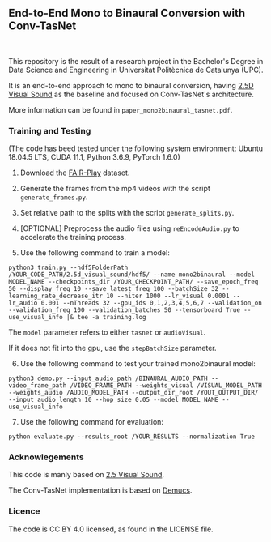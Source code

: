 ## End-to-End Mono to Binaural Conversion with Conv-TasNet
<br/>

This repository is the result of a research project in the Bachelor's Degree in Data Science and Engineering in Universitat Politècnica de Catalunya (UPC).

It is an end-to-end approach to mono to binaural conversion, having [2.5D Visual Sound](https://github.com/facebookresearch/2.5D-Visual-Sound) as the baseline and focused on Conv-TasNet's architecture.

More information can be found in `paper_mono2binaural_tasnet.pdf`.

### Training and Testing
(The code has beed tested under the following system environment: Ubuntu 18.04.5 LTS, CUDA 11.1, Python 3.6.9, PyTorch 1.6.0)
1. Download the [FAIR-Play](https://github.com/facebookresearch/FAIR-Play) dataset.

2. Generate the frames from the mp4 videos with the script `generate_frames.py`.

3. Set relative path to the splits with the script `generate_splits.py`.

4. [OPTIONAL] Preprocess the audio files using `reEncodeAudio.py` to accelerate the training process.

5. Use the following command to train a model:
```
python3 train.py --hdf5FolderPath /YOUR_CODE_PATH/2.5d_visual_sound/hdf5/ --name mono2binaural --model MODEL_NAME --checkpoints_dir /YOUR_CHECKPOINT_PATH/ --save_epoch_freq 50 --display_freq 10 --save_latest_freq 100 --batchSize 32 --learning_rate_decrease_itr 10 --niter 1000 --lr_visual 0.0001 --lr_audio 0.001 --nThreads 32 --gpu_ids 0,1,2,3,4,5,6,7 --validation_on --validation_freq 100 --validation_batches 50 --tensorboard True --use_visual_info |& tee -a training.log
```

The `model` parameter refers to either `tasnet` or `audioVisual`.

If it does not fit into the gpu, use the `stepBatchSize` parameter.

6. Use the following command to test your trained mono2binaural model:
```
python3 demo.py --input_audio_path /BINAURAL_AUDIO_PATH --video_frame_path /VIDEO_FRAME_PATH --weights_visual /VISUAL_MODEL_PATH --weights_audio /AUDIO_MODEL_PATH --output_dir_root /YOUT_OUTPUT_DIR/ --input_audio_length 10 --hop_size 0.05 --model MODEL_NAME --use_visual_info
```

7. Use the following command for evaluation:
```
python evaluate.py --results_root /YOUR_RESULTS --normalization True
```

### Acknowlegements
This code is manly based on [2.5 Visual Sound](https://github.com/facebookresearch/2.5D-Visual-Sound).

The Conv-TasNet implementation is based on [Demucs](https://github.com/facebookresearch/demucs).


### Licence
The code is CC BY 4.0 licensed, as found in the LICENSE file.
